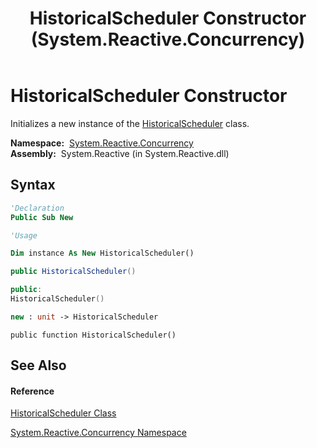 ﻿---
title: HistoricalScheduler Constructor  (System.Reactive.Concurrency)
TOCTitle: HistoricalScheduler Constructor
ms:assetid: M:System.Reactive.Concurrency.HistoricalScheduler.#ctor
ms:mtpsurl: https://msdn.microsoft.com/en-us/library/system.reactive.concurrency.historicalscheduler.historicalscheduler(v=VS.103)
ms:contentKeyID: 36068299
ms.date: 06/28/2011
mtps_version: v=VS.103
f1_keywords:
- System.Reactive.Concurrency.HistoricalScheduler.#ctor
- System.Reactive.Concurrency.HistoricalScheduler.HistoricalScheduler
dev_langs:
- CSharp
- JScript
- VB
- FSharp
- c++
---

# HistoricalScheduler Constructor

Initializes a new instance of the [HistoricalScheduler](hh229031\(v=vs.103\).md) class.

**Namespace:**  [System.Reactive.Concurrency](hh229042\(v=vs.103\).md)  
**Assembly:**  System.Reactive (in System.Reactive.dll)

## Syntax

``` vb
'Declaration
Public Sub New
```

``` vb
'Usage

Dim instance As New HistoricalScheduler()
```

``` csharp
public HistoricalScheduler()
```

``` c++
public:
HistoricalScheduler()
```

``` fsharp
new : unit -> HistoricalScheduler
```

``` jscript
public function HistoricalScheduler()
```

## See Also

#### Reference

[HistoricalScheduler Class](hh229031\(v=vs.103\).md)

[System.Reactive.Concurrency Namespace](hh229042\(v=vs.103\).md)

